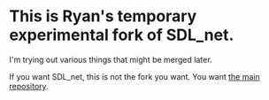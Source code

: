 # This is Ryan's temporary experimental fork of SDL_net.

I'm trying out various things that might be merged later.

If you want SDL_net, this is not the fork you want. You want
[the main repository](https://github.com/libsdl-org/SDL_net).
